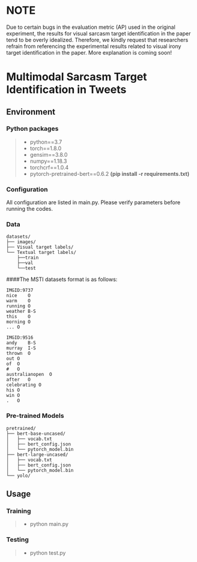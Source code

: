 #  NOTE
Due to certain bugs in the evaluation metric (AP) used in the original experiment, the results for visual sarcasm target identification in the paper tend to be overly idealized. Therefore, we kindly request that researchers refrain from referencing the experimental results related to visual irony target identification in the paper.
More explanation is coming soon!

# 
# Multimodal Sarcasm Target Identification in Tweets

## Environment
### Python packages
>- python==3.7
>- torch==1.8.0
>- gensim==3.8.0 
>- numpy==1.18.3
>- torchcrf==1.0.4
>- pytorch-pretrained-bert==0.6.2
**(pip install -r requirements.txt)**

### Configuration
All configuration are listed in main.py. Please verify parameters before running the codes.

### Data

```
datasets/
├── images/ 
├── Visual target labels/
└── Textual target labels/
    ├──train
    ├──val
    └──test
```


####The MSTI datasets format is as follows:

```
IMGID:9737
nice	O
warm	O
running	O
weather	B-S
this	O
morning	O
...	O

IMGID:9516
andy	B-S
murray	I-S
thrown	O
out	O
of	O
#	O
australianopen	O
after	O
celebrating	O
his	O
win	O
.	O
```

### Pre-trained Models
```
pretrained/
├── bert-base-uncased/
│   ├── vocab.txt
│   ├── bert_config.json
│   └── pytorch_model.bin
├── bert-large-uncased/
│   ├── vocab.txt
│   ├── bert_config.json
│   └── pytorch_model.bin
└── yolo/
```
## Usage
### Training
>- python main.py 

### Testing
>- python test.py
